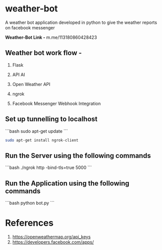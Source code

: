 # weather-bot
A weather bot application developed in python to give the weather reports on facebook messenger

<b> Weather-Bot Link - </b> <a> m.me/113180860428423 </a>

<h2>Weather bot work flow -</h2>

1. Flask

2. API AI

3. Open Weather API

4. ngrok

5. Facebook Messenger Webhook Integration

<h2>Set up tunnelling to localhost</h2>
```bash
sudo apt-get update
```

```bash
sudo apt-get install ngrok-client
```
<h2>Run the Server using the following commands</h2>
```bash
./ngrok http -bind-tls=true 5000
```

<h2>Run the Application using the following commands</h2>
```bash
python bot.py
```

# References

1. <a>https://openweathermap.org/api_keys</a>
2. <a>https://developers.facebook.com/apps/</a>